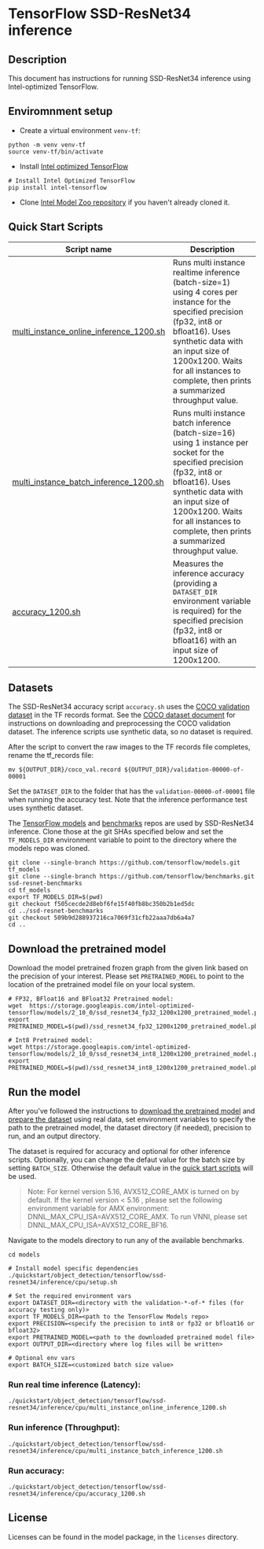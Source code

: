 <!--- 0. Title -->
# TensorFlow SSD-ResNet34 inference

<!-- 10. Description -->
## Description

This document has instructions for running SSD-ResNet34 inference using
Intel-optimized TensorFlow.

## Enviromnment setup

* Create a virtual environment `venv-tf`:
```
python -m venv venv-tf
source venv-tf/bin/activate
```

* Install [Intel optimized TensorFlow](https://pypi.org/project/intel-tensorflow/)
```
# Install Intel Optimized TensorFlow
pip install intel-tensorflow
```

* Clone [Intel Model Zoo repository](https://github.com/IntelAI/models) if you haven't already cloned it.

<!--- 40. Quick Start Scripts -->
## Quick Start Scripts

| Script name | Description |
|-------------|-------------|
| [multi_instance_online_inference_1200.sh](/quickstart/object_detection/tensorflow/ssd-resnet34/inference/cpu/multi_instance_online_inference_1200.sh) | Runs multi instance realtime inference (batch-size=1) using 4 cores per instance for the specified precision (fp32, int8 or bfloat16). Uses synthetic data with an input size of 1200x1200. Waits for all instances to complete, then prints a summarized throughput value. |
| [multi_instance_batch_inference_1200.sh](/quickstart/object_detection/tensorflow/ssd-resnet34/inference/cpu/fp32/multi_instance_batch_inference_1200.sh) | Runs multi instance batch inference (batch-size=16) using 1 instance per socket for the specified precision (fp32, int8 or bfloat16). Uses synthetic data with an input size of 1200x1200. Waits for all instances to complete, then prints a summarized throughput value. |
| [accuracy_1200.sh](/quickstart/object_detection/tensorflow/ssd-resnet34/inference/cpu/accuracy_1200.sh) | Measures the inference accuracy (providing a `DATASET_DIR` environment variable is required) for the specified precision (fp32, int8 or bfloat16) with an input size of 1200x1200. |

<!--- 30. Datasets -->
## Datasets

The SSD-ResNet34 accuracy script `accuracy.sh` uses the
[COCO validation dataset](http://cocodataset.org) in the TF records
format. See the [COCO dataset document](https://github.com/IntelAI/models/tree/master/datasets/coco) for
instructions on downloading and preprocessing the COCO validation dataset.
The inference scripts use synthetic data, so no dataset is required.

After the script to convert the raw images to the TF records file completes, rename the tf_records file:
```
mv ${OUTPUT_DIR}/coco_val.record ${OUTPUT_DIR}/validation-00000-of-00001
```
Set the `DATASET_DIR` to the folder that has the `validation-00000-of-00001`
file when running the accuracy test. Note that the inference performance
test uses synthetic dataset.

The [TensorFlow models](https://github.com/tensorflow/models) and
[benchmarks](https://github.com/tensorflow/benchmarks) repos are used by
SSD-ResNet34 inference. Clone those at the git SHAs specified
below and set the `TF_MODELS_DIR` environment variable to point to the
directory where the models repo was cloned.

```
git clone --single-branch https://github.com/tensorflow/models.git tf_models
git clone --single-branch https://github.com/tensorflow/benchmarks.git ssd-resnet-benchmarks
cd tf_models
export TF_MODELS_DIR=$(pwd)
git checkout f505cecde2d8ebf6fe15f40fb8bc350b2b1ed5dc
cd ../ssd-resnet-benchmarks
git checkout 509b9d288937216ca7069f31cfb22aaa7db6a4a7
cd ..
```

## Download the pretrained model
Download the model pretrained frozen graph from the given link based on the precision of your interest. Please set `PRETRAINED_MODEL` to point to the location of the pretrained model file on your local system.
```
# FP32, BFloat16 and BFloat32 Pretrained model:
wget  https://storage.googleapis.com/intel-optimized-tensorflow/models/2_10_0/ssd_resnet34_fp32_1200x1200_pretrained_model.pb
export PRETRAINED_MODEL=$(pwd)/ssd_resnet34_fp32_1200x1200_pretrained_model.pb

# Int8 Pretrained model:
wget https://storage.googleapis.com/intel-optimized-tensorflow/models/2_10_0/ssd_resnet34_int8_1200x1200_pretrained_model.pb
export PRETRAINED_MODEL=$(pwd)/ssd_resnet34_int8_1200x1200_pretrained_model.pb
```

## Run the model

After you've followed the instructions to [download the pretrained model](#download-the-pretrained-model)
and [prepare the dataset](#datasets) using real data, set environment variables to
specify the path to the pretrained model, the dataset directory (if needed), precision to run, and an output directory.

The dataset is required for accuracy and optional for other inference scripts.
Optionally, you can change the defaut value for the batch size by setting `BATCH_SIZE`. Otherwise the default value in the [quick start scripts](#quick-start-scripts) will be used.

>Note:
For kernel version 5.16, AVX512_CORE_AMX is turned on by default. If the kernel version < 5.16 , please set the following environment variable for AMX environment: DNNL_MAX_CPU_ISA=AVX512_CORE_AMX. To run VNNI, please set DNNL_MAX_CPU_ISA=AVX512_CORE_BF16.

Navigate to the models directory to run any of the available benchmarks.
```
cd models

# Install model specific dependencies
./quickstart/object_detection/tensorflow/ssd-resnet34/inference/cpu/setup.sh

# Set the required environment vars
export DATASET_DIR=<directory with the validation-*-of-* files (for accuracy testing only)>
export TF_MODELS_DIR=<path to the TensorFlow Models repo>
export PRECISION=<specify the precision to int8 or fp32 or bfloat16 or bfloat32>
export PRETRAINED_MODEL=<path to the downloaded pretrained model file>
export OUTPUT_DIR=<directory where log files will be written>

# Optional env vars
export BATCH_SIZE=<customized batch size value>
```
### Run real time inference (Latency):
```
./quickstart/object_detection/tensorflow/ssd-resnet34/inference/cpu/multi_instance_online_inference_1200.sh
```

### Run inference (Throughput):
```
./quickstart/object_detection/tensorflow/ssd-resnet34/inference/cpu/multi_instance_batch_inference_1200.sh
```

### Run accuracy:
```
./quickstart/object_detection/tensorflow/ssd-resnet34/inference/cpu/accuracy_1200.sh
```

<!--- 80. License -->
## License

Licenses can be found in the model package, in the `licenses` directory.

